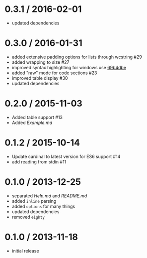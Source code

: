0.3.1 / 2016-02-01
==================

 * updated dependencies

0.3.0 / 2016-01-31
==================

 * added extensive padding options for lists through wcstring #29
 * added wrapping to size #27
 * improved syntax highlighting for windows use [69b4dbe](https://github.com/firede/msee/commit/69b4dbe6254d2f8b8757b8db751478b219690028)
 * added "raw" mode for code sections #23
 * improved table display #30
 * updated dependencies

0.2.0 / 2015-11-03
==================

 * Added table support #13
 * Added *Example.md*

0.1.2 / 2015-10-14
==================

 * Update cardinal to latest version for ES6 support #14
 * add reading from stdin #11

0.1.0 / 2013-12-25
==================

 * separated *Help.md* and *README.md*
 * added `inline` parsing
 * added `options` for many things
 * updated dependencies
 * removed `eighty`

0.1.0 / 2013-11-18
==================

 * initial release
